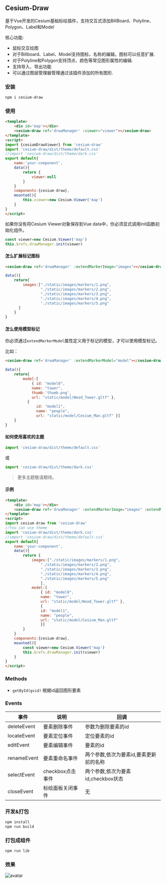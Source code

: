 <!--
 * @Author: zhangbo
 * @E-mail: xtfge_0915@163.com
 * @Date: 2020-01-03 09:54:57
 * @LastEditors: Please set LastEditors
 * @LastEditTime: 2020-04-17 13:37:15
 * @Desc: Cesium基础标绘组件说明文档
 -->

## Cesium-Draw

基于Vue开发的Cesium基础标绘插件，支持交互式添加BillBoard、Polyline、Polygon、Label和Model

核心功能:
- 鼠标交互绘图
- 对于Billboard、Label、Model支持图标，名称的编辑，图标可以任意扩展.
- 对于Polyline和Polygon支持顶点、颜色等常见图形属性的编辑.
- 支持导入、导出功能
- 可以通过图层管理器管理通过该插件添加的所有图形.
### 安装

```sh
npm i cesium-draw
```
### 使用
```HTML
<template>
    <div id='map'></div>
    <cesium-draw ref='drwaManager' :viewer="viewer"></cesium-draw>
</template>
<script>
import {cesiumDrawViewer} from 'cesium-draw'
import 'cesium-draw/dist/theme/default.css'
//import 'cesium-draw/dist/theme/dark.css'
export default{
    name:'your-component',
    data(){
        return {
            viewer:null
        }
    }
    components:{cesium-draw},
    mounted(){
        this.viewer=new Cesium.Viewer('map')
    }
}
</script>
```
如果你没有将Cesium Viewer对象保存到Vue data中，你必须显式调用init函数初始化组件。
```js
const viewer=new Cesium.Viewer('map')
this.$refs.drawManager.init(viewer)
```

#### 怎么扩展标记图标
```html
<cesium-draw ref='drwaManager' :extendMarkerImage="images"></cesium-draw>
```
```js
data(){
    return{
        images:["./static/images/markers/1.png",
                "./static/images/markers/2.png",
                "./static/images/markers/3.png",
                "./static/images/markers/4.png",
                "./static/images/markers/5.png"
      ]
    }
}
```
#### 怎么使用模型标记
你必须通过`extendMarkerModel`属性定义用于标记的模型，才可以使用模型标记。

比如：
```html
<cesium-draw ref='drwaManager' :extendMarkerModel="model"></cesium-draw>
```
```js
data(){
    return{
        model:[
            { id: "model0", 
            name: "tower", 
            thumb:'thumb.png',
            url: "static/model/Wood_Tower.gltf" },
          { 
              id: "model1", 
              name: "people", 
              url: "static/model/Cesium_Man.gltf" }]
    }
}
```
#### 如何使用喜欢的主题
```js
import 'cesium-draw/dist/theme/default.css' 
```
或
```js
import 'cesium-draw/dist/theme/dark.css'
```
>更多主题敬请期待。
#### 示例
```HTML
<template>
    <div id='map'></div>
    <cesium-draw ref='drwaManager' :extendMarkerImage="images" :extendMarkerModel='model' ></cesium-draw>
</template>
<script>
import cesium-draw from 'cesium-draw'
//You can use theme
import 'cesium-draw/dist/theme/dark.css'
//import 'cesium-draw/dist/theme/default.css'
export default{
    name:'your-component',
    data(){
        return {
            images:["./static/images/markers/1.png",
                "./static/images/markers/2.png",
                "./static/images/markers/3.png",
                "./static/images/markers/4.png",
                "./static/images/markers/5.png"
                ],
            model:[
                { id: "model0", 
                name: "tower", 
                url: "static/model/Wood_Tower.gltf" },
                { 
                id: "model1", 
                name: "people", 
                url: "static/model/Cesium_Man.gltf"
                }]
        }
    }
    components:{cesium-draw},
    mounted(){
        const viewer=new Cesium.Viewer('map')
        this.$refs.drawManager.init(viewer)
    }
}
</script>
```
### Methods
- `getById(gvid)` 根据id返回图形要素
### Events
事件|说明|回调
---|---|---
deleteEvent|要素删除事件|参数为删除要素的id
locateEvent|要素定位事件|定位要素的id
editEvent|要素编辑事件|要素的id
renameEvent|要素重命名事件|两个参数,依次为要素id,要素更新前的名称
selectEvent|checkbox点击事件|两个参数,依次为要素id,checkbox状态
closeEvent|标绘面板关闭事件|无
### 开发&打包
```sh
npm install
npm run build
```
### 打包成组件
```sh
npm run lib
```
### 效果
![avatar](https://img-blog.csdnimg.cn/20200102184048249.gif)